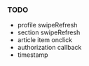 ### TODO

- profile swipeRefresh
- section swipeRefresh
- article item onclick
- authorization callback
- timestamp
